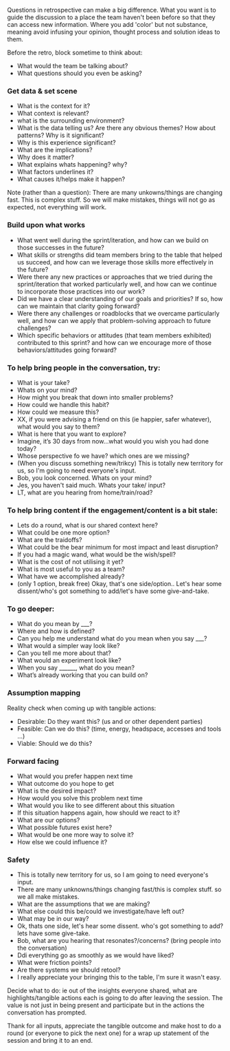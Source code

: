 
Questions in retrospective can make a big difference. What you want is to guide the discussion to a place the team haven't been before so that they can access new information. Where you add 'color' but not substance, meaning avoid infusing your opinion, thought process and solution ideas to them.

Before the retro, block sometime to think about: 
* What would the team be talking about?
* What questions should you even be asking?

### Get data & set scene

* What is the context for it?
* What context is relevant?
* what is the surrounding environment?
* What is the data telling us? Are there any obvious themes? How about patterns? Why is it significant?
* Why is this experience significant?
* What are the implications?
* Why does it matter?
* What explains whats happening? why?
* What factors underlines it?
* What causes it/helps make it happen?

Note (rather than a question): There are many unkowns/things are changing fast. This is complex stuff. So we will make mistakes, things will not go as expected, not everything will work.

### Build upon what works
* What went well during the sprint/iteration, and how can we build on those successes in the future?
* What skills or strengths did team members bring to the table that helped us succeed, and how can we leverage those skills more effectively in the future?
* Were there any new practices or approaches that we tried during the sprint/iteration that worked particularly well, and how can we continue to incorporate those practices into our work?
* Did we have a clear understanding of our goals and priorities? If so, how can we maintain that clarity going forward?
* Were there any challenges or roadblocks that we overcame particularly well, and how can we apply that problem-solving approach to future challenges?
* Which specific behaviors or attitudes (that team members exhibited) contributed to this sprint? and how can we encourage more of those behaviors/attitudes going forward?

### To help bring people in the conversation, try:
* What is your take?
* Whats on your mind?
* How might you break that down into smaller problems?
* How could we handle this habit?
* How could we measure this?
* XX, if you were advising a friend on this (ie happier, safer whatever), what would you say to them?
* What is here that you want to explore?
* Imagine, it’s 30 days from now…what would you wish you had done today?
* Whose perspective fo we have? which ones are we missing?
* (When you discuss something new/trikcy) This is totally new territory for us, so I'm going to need everyone's input.
* Bob, you look concerned. Whats on your mind?
* Jes, you haven't said much. Whats your take/ input?
* LT, what are you hearing from home/train/road? 

### To help bring content if the engagement/content is a bit stale:
* Lets do a round, what is our shared context here?
* What could be one more option?
* What are the traidoffs?
* What could be the bear minimum for most impact and least disruption?
* If you had a magic wand, what would be the wish/spell?
* What is the cost of not utilising it yet?
* What is most useful to you as a team?
* What have we accomplished already?
* (only 1 option, break free) Okay, that's one side/option.. Let's hear some dissent/who's got something to add/let's have some give-and-take.

### To go deeper:
* What do you mean by ___?
* Where and how is defined?
* Can you help me understand what do you mean when you say ___?
* What would a simpler way look like?
* Can you tell me more about that?
* What would an experiment look like?
* When you say ______, what do you mean?
* What’s already working that you can build on?

### Assumption mapping
Reality check when coming up with tangible actions:
* Desirable: Do they want this? (us and or other dependent parties)
* Feasible: Can we do this? (time, energy, headspace, accesses and tools ...)
* Viable: Should we do this?

### Forward facing
* What would you prefer happen next time
* What outcome do you hope to get
* What is the desired impact?
* How would you solve this problem next time
* What would you like to see different about this situation
* If this situation happens again, how should we react to it?
* What are our options?
* What possible futures exist here?
* What would be one more way to solve it?
* How else we could influence it?

### Safety
* This is totally new territory for us, so I am going to need everyone's input.
* There are many unknowns/things changing fast/this is complex stuff. so we all make mistakes.
* What are the assumptions that we are making?
* What else could this be/could we investigate/have left out?
* What may be in our way?
* Ok, thats one side, let's hear some dissent. who's got something to add? lets have some give-take.
* Bob, what are you hearing that resonates?/concerns? (bring people into the conversation)
* Ddi everything go as smoothly as we would have liked?
* What were friction points?
* Are there systems we should retool?
* I really appreciate your bringing this to the table, I'm sure it wasn't easy.


Decide what to do: ie out of the insights everyone shared, what are highlights/tangible actions each is going to do after leaving the session. The value is not just in being present and participate but in the actions the conversation has prompted.

Thank for all inputs, appreciate the tangible outcome and make host to do a round (or everyone to pick the next one) for a wrap up statement of the session and bring it to an end.
